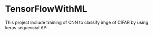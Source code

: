 # TensorFlowWithML
This project include training of CNN to classify imge of CIFAR by using keras sequencial API.
